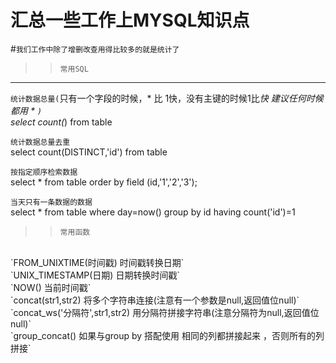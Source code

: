 汇总一些工作上MYSQL知识点
===
#`我们工作中除了增删改查用得比较多的就是统计了`

>>`常用SQL`
---
`统计数据总量(`只有一个字段的时候，* 比 1快，没有主键的时候1比*快 建议任何时候都用 * `)`
<br>
select count(*) from  table 

`统计数据总量去重`
<br>
select count(DISTINCT,'id') from table

`按指定顺序检索数据`
<br>
select * from table order by field (id,'1','2','3');

`当天只有一条数据的数据`
<br>
select * from table where day=now() group by id having count('id')=1
<br>
>>`常用函数`
<br>
`FROM_UNIXTIME(时间戳)   时间戳转换日期`

<br>
`UNIX_TIMESTAMP(日期)  日期转换时间戳`

<br>
`NOW()       当前时间戳`
<br>
`concat(str1,str2)  将多个字符串连接(注意有一个参数是null,返回值位null)`

<br>
`concat_ws('分隔符',str1,str2)  用分隔符拼接字符串(注意分隔符为null,返回值位null)`

<br>
`group_concat()    如果与group by 搭配使用 相同的列都拼接起来 ，否则所有的列拼接`

</br>